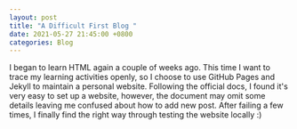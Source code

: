 ```yaml
---
layout: post
title: "A Difficult First Blog "
date: 2021-05-27 21:45:00 +0800
categories: Blog 
---
```

I began to learn HTML again a couple of weeks ago. This time I want to trace my learning activities openly,
so I choose to use GitHub Pages and Jekyll to maintain a personal website. Following the official docs, I found 
it's very easy to set up a website, however, the document may omit some details leaving me confused about how to
add new post. After failing a few times, I finally find the right way through testing the website locally :)

